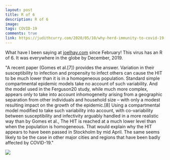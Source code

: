 ```yaml
---
layout: post
title: R of 6
description: R of 6
image: 
tags: COVID-19
comments: true
link: https://judithcurry.com/2020/05/10/why-herd-immunity-to-covid-19-is-reached-much-earlier-than-thought/
---
```

What have I been saying at [joelhay.com](joelhay.com) since February! This virus has an R of 6. It was everywhere in the globe by December, 2019.

"A recent paper (Gomes et al.[7]) provides the answer. Variation in
their susceptibility to infection and propensity to infect others can
cause the HIT to be much lower than it is in a homogeneous population.
Standard simple compartmental epidemic models take no account of such
variability. And the model used in the Ferguson20 study, while much more
complex, appears only to take into account inhomogeneity arising from a
geographic separation from other individuals and household size – with
only a modest resulting impact on the growth of the epidemic.[8] Using a
compartmental model modified to take such variability into account, with
co-variability between susceptibility and infectivity arguably handled
in a more realistic way than by Gomes et al., The HIT is reached at a
much lower level than when the population is homogeneous. That would
explain why the HIT appears to have been passed in Stockholm by mid
April. The same seems likely to be the case in other major cities and
regions that have been badly affected by COVID-19."

![](https://lh6.googleusercontent.com/AKQZ5yrAdD6r7JCWsn8tF-9F0c9FnfUImE8RYBPqC-7BJxDsPxBmTtTDL2p5h--yC03K3V3we3G7woA9GekBy4_B1CMbb22U4DFvJ44fXxroOPMHLg0=w1280)
